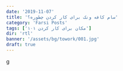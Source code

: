 ```yaml
---
date: '2019-11-07'
title: 'سام کافه ونک برای کار کردن چطوره؟'
category: 'Farsi Posts'
tags: ['۱۰۱ مکان برای کار کردن']
dir: 'rtl'
banner: '/assets/bg/towork/001.jpg'
draft: true
---
```


g
